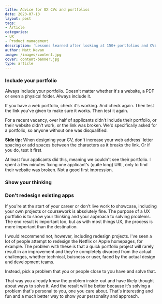```yaml
---
title: Advice for UX CVs and portfolios
date: 2023-07-13
layout: post
tags:
- Article
categories:
- UX
- Product management
description: 'Lessons learned after looking at 150+ portfolios and CVs while hiring for a UX design role.'
author: Matt Kevan
image: /images/content.jpg
cover: content-banner.jpg
type: article
---
```


### Include your portfolio

Always include your portfolio. Doesn't matter whether it's a website, a PDF or even a physical folder. Always include it. 

If you have a web portfolio, check it's working. And check again. Then test the link you've given to make sure it works. Then test it again.

For a recent vacancy, over half of applicants didn't include their portfolio, or their website didn't work, or the link was broken. We'd specifically asked for a portfolio, so anyone without one was disqualified.

**Side tip:** When designing your CV, don't increase your web address' letter spacing or add spaces between the characters as it breaks the link. Or if you do, test it first.

At least four applicants did this, meaning we couldn't see their portfolio. I spent a few minutes fixing one applicant's (quite long) URL, only to find their website was broken. Not a good first impression.

### Show your thinking


### Don't redesign existing apps

If you're at the start of your career or don't live work to showcase, including your own projects or coursework is absolutely fine. The purpose of a UX portfolio is to show your thinking and your approach to solving problems. The end result is important too, but as with most things UX, the process is more important than the destination.

I would recommend not, however, including redesign projects. I've seen a lot of people attempt to redesign the Netflix or Apple homepages, for example. The problem with these is that a quick portfolio project will rarely result in an improvement and they're completely divorced from the actual challenges, whether technical, buisness or user, faced by the actual design and development teams.

Instead, pick a problem that you or people close to you have and solve that.

That way you already know the problem inside-out and have likely thought about ways to solve it. And the result will be better because it's solving a problem that's personal to you, one you care about. That's interesting and fun and a much better way to show your personality and approach. 
